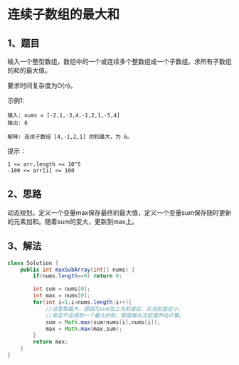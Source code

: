 # 连续子数组的最大和

## 1、题目

输入一个整型数组，数组中的一个或连续多个整数组成一个子数组。求所有子数组的和的最大值。

要求时间复杂度为O(n)。

示例1:

	输入: nums = [-2,1,-3,4,-1,2,1,-5,4]
	输出: 6

	解释: 连续子数组 [4,-1,2,1] 的和最大，为 6。 

提示：

	1 <= arr.length <= 10^5
	-100 <= arr[i] <= 100


## 2、思路

动态规划。定义一个变量max保存最终的最大值，定义一个变量sum保存随时更新的元素加和。随着sum的变大，更新到max上。

## 3、解法

```java
class Solution {
    public int maxSubArray(int[] nums) {
        if(nums.length==0) return 0;

        int sum = nums[0];
        int max = nums[0];
        for(int i=1;i<nums.length;i++){
        	//这里取最大，是因为sum加上当前值后，比当前值还小，
        	//肯定不会得到一个最大的和，那就再从当前值开始计算。
            sum = Math.max(sum+nums[i],nums[i]);
            max = Math.max(max,sum);
        }
        return max;
    }
}
```